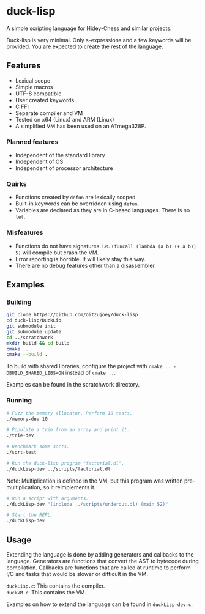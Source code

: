 # duck-lisp

A simple scripting language for Hidey-Chess and similar projects.

Duck-lisp is very minimal. Only s-expressions and a few keywords will be provided. You are expected to create the rest of the language.

## Features

* Lexical scope
* Simple macros
* UTF-8 compatible
* User created keywords
* C FFI
* Separate compiler and VM
* Tested on x64 (Linux) and ARM (Linux)
* A simplified VM has been used on an ATmega328P.

### Planned features

* Independent of the standard library
* Independent of OS
* Independent of processor architecture

### Quirks

* Functions created by `defun` are lexically scoped.
* Built-in keywords can be overridden using `defun`.
* Variables are declared as they are in C-based languages. There is no `let`.

### Misfeatures

* Functions do not have signatures. i.e. `(funcall (lambda (a b) (+ a b)) 5)` will compile but crash the VM.
* Error reporting is horrible. It will likely stay this way.
* There are no debug features other than a disassembler.

## Examples

### Building

```bash
git clone https://github.com/oitzujoey/duck-lisp
cd duck-lisp/DuckLib
git submodule init
git submodule update
cd ../scratchwork
mkdir build && cd build
cmake ..
cmake --build .
```

To build with shared libraries, configure the project with `cmake .. -DBUILD_SHARED_LIBS=ON` instead of `cmake ..`.

Examples can be found in the scratchwork directory.

### Running

```bash
# Fuzz the memory allocator. Perform 10 tests.
./memory-dev 10
```

```bash
# Populate a trie from an array and print it.
./trie-dev
```

```bash
# Benchmark some sorts.
./sort-test
```

```bash
# Run the duck-lisp program "factorial.dl".
./duckLisp-dev ../scripts/factorial.dl
```

Note: Multiplication is defined in the VM, but this program was written pre-multiplication, so it reimplements it.

```bash
# Run a script with arguments.
./duckLisp-dev "(include ../scripts/underout.dl) (main 52)"
```

```bash
# Start the REPL.
./duckLisp-dev
```


## Usage

Extending the language is done by adding generators and callbacks to the language. Generators are functions that convert the AST to bytecode during compilation. Callbacks are functions that are called at runtime to perform I/O and tasks that would be slower or difficult in the VM.

`duckLisp.c`: This contains the compiler.  
`duckVM.c`: This contains the VM.

Examples on how to extend the language can be found in `duckLisp-dev.c`.
